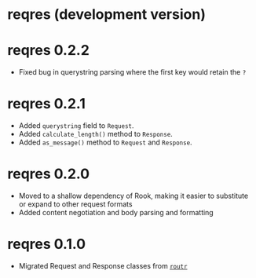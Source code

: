 # reqres (development version)

# reqres 0.2.2

* Fixed bug in querystring parsing where the first key would retain the `?`

# reqres 0.2.1

* Added `querystring` field to `Request`.
* Added `calculate_length()` method to `Response`.
* Added `as_message()` method to `Request` and `Response`.

# reqres 0.2.0

* Moved to a shallow dependency of Rook, making it easier to substitute or 
  expand to other request formats
* Added content negotiation and body parsing and formatting

# reqres 0.1.0

* Migrated Request and Response classes from 
  [`routr`](https://github.com/thomasp85/routr)
